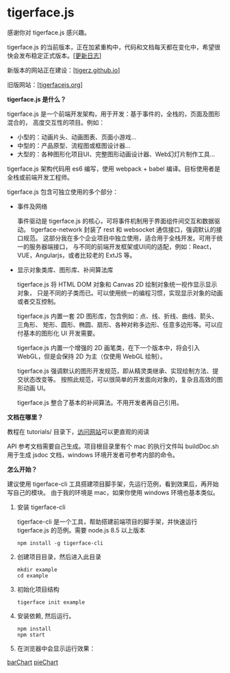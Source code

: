 # tigerface.js

感谢你对 tigerface.js 感兴趣。

tigerface.js 的当前版本，正在加紧重构中，代码和文档每天都在变化中，希望很快会发布稳定正式版本。\[[更新日志](log.md "更新日志")\]

新版本的网站正在建设：[[tigerz.github.io](https://tigerz.github.io "tigerz.github.io")]

旧版网站：[[tigerfacejs.org](http://tigerfacejs.org "tigerfacejs.org")]

**tigerface.js 是什么？**

tigerface.js 是一个前端开发架构，用于开发：基于事件的，全栈的，页面及图形混合的，
高度交互性的项目。例如：
* 小型的：动画片头、动画图表、页面小游戏...
* 中型的：产品原型、流程图或框图设计器...
* 大型的：各种图形化项目UI、完整图形动画设计器、Web幻灯片制作工具...

tigerface.js 架构代码用 es6 编写，使用 webpack + babel 编译。目标使用者是全栈或前端开发工程师。

tigerface.js 包含可独立使用的多个部分：

* 事件及网络

    事件驱动是 tigerface.js 的核心，可将事件机制用于界面组件间交互和数据驱动。
    tigerface-network 封装了 rest 和 websocket 通信接口，强调默认的接口规范。
    这部分我在多个企业项目中独立使用，适合用于全栈开发。可用于统一的服务器端接口，
    与不同的前端开发框架或UI间的适配，例如：React，VUE，Angularjs，或者比较老的 ExtJS 等。

* 显示对象类库、图形库、补间算法库

    tigerface.js 将 HTML DOM 对象和 Canvas 2D 绘制对象统一视作显示显示对象，
    只是不同的子类而已。可以使用统一的编程习惯，实现显示对象的动画或者交互控制。

    tigerface.js 内置一套 2D 图形库，包含例如：点、线、折线、曲线、箭头、三角形、
    矩形、圆形、椭圆、扇形、各种对称多边形、任意多边形等。可以应付基本的图形化 UI 开发需要。

    tigerface.js 内置一个增强的 2D 画笔类，在下一个版本中，将会引入 WebGL，但是会保持 2D 为主（仅使用 WebGL 绘制）。

    tigerface.js 强调默认的图形开发规范，即从精灵类继承、实现绘制方法、提交状态改变等。
    按照此规范，可以很简单的开发面向对象的，复杂且高效的图形动画 UI。

    tigerface.js 整合了基本的补间算法。不用开发者再自己引用。

**文档在哪里？**

教程在 tutorials/ 目录下，[访问网站](https://tigerz.github.io/tutorials.html)可以更直观的阅读

API 参考文档需要自己生成。项目根目录里有个 mac 的执行文件叫 buildDoc.sh 用于生成 jsdoc 文档，windows 环境开发者可参考内部的命令。

**怎么开始？**

建议使用 tigerface-cli 工具搭建项目脚手架，先运行范例，看到效果后，再开始写自己的模块。
由于我的环境是 mac，如果你使用 windows 环境也基本类似。


1. 安装 tigerface-cli

    tigerface-cli 是一个工具，帮助搭建前端项目的脚手架，并快速运行 tigerface.js 的范例。需要 node.js 8.5 以上版本 

    ```shell
    npm install -g tigerface-cli
    ```

1. 创建项目目录，然后进入此目录
    ```shell
    mkdir example
    cd example
    ```

1. 初始化项目结构
    ```shell
    tigerface init example
    ```

1. 安装依赖, 然后运行。
    ```shell
    npm install
    npm start
    ```

1. 在浏览器中会显示运行效果：

[barChart](https://tigerz.github.io/html/barChart.html "tigerface-embed:barChart")
[pieChart](https://tigerz.github.io/html/pieChart.html "tigerface-embed:pieChart")
